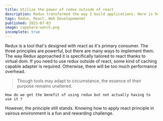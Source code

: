 ```yaml
---
title: Utilize the power of redux outside of react
description: Redux transformed the way I build applications. Here is how I'd utilize the powerful redux outside of react/redux ecosystem.
tags: Redux, React, Web Developemenmt
published: 2023-07-03
image: capybara-watch.png
incomplete: true
---
```


Redux is a tool that's designed with react as it's primary consumer. The three principles are powerful, but there are many ways to implement them. The way Redux approached it is specifically tailored to react thanks to virtual dom. If you need to use redux outside of react, some kind of caching capable adapter is required. Otherwise, there will be too much performance overhead.

> Though tools may adapt to circumstance, the essence of their purpose remains unaltered.

`How do we get the benefit of using redux but not actually having to use it ?`

However, the principle still stands. Knowing how to apply react principle in vairous environment is a fun and rewarding challenge.
